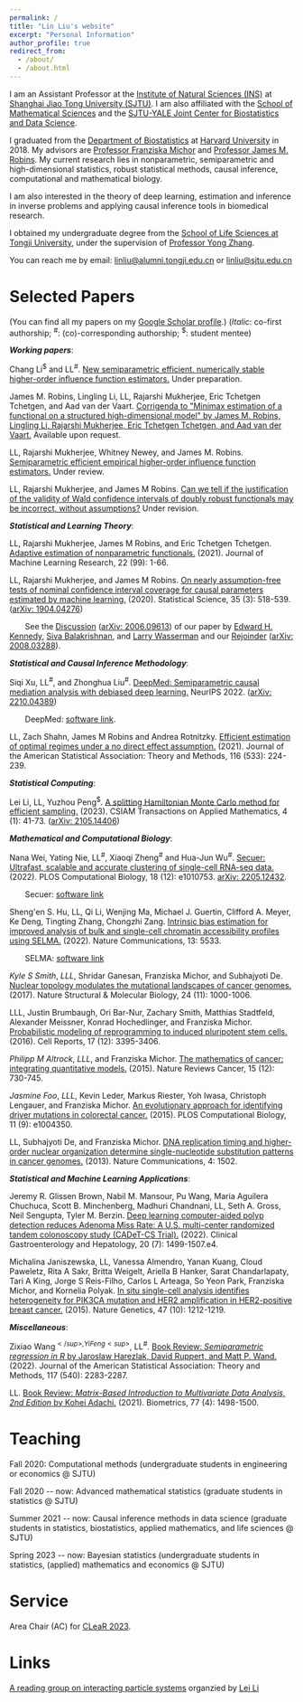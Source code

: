 ```yaml
---
permalink: /
title: "Lin Liu's website"
excerpt: "Personal Information"
author_profile: true
redirect_from: 
  - /about/
  - /about.html
---
```


I am an Assistant Professor at the [Institute of Natural Sciences (INS)](https://ins.sjtu.edu.cn/) at [Shanghai Jiao Tong University (SJTU)](http://en.sjtu.edu.cn/). I am also affiliated with the [School of Mathematical Sciences](http://math.sjtu.edu.cn/) and the [SJTU-YALE Joint Center for Biostatistics and Data Science](http://transmed.sjtu.edu.cn/ylhome.do?method=getHomeList&version=en).
 
I graduated from the [Department of Biostatistics](https://www.hsph.harvard.edu/biostatistics/) at [Harvard University](https://www.harvard.edu/) in 2018. My advisors are [Professor Franziska Michor](http://michorlab.dfci.harvard.edu/) and [Professor James M. Robins](https://www.hsph.harvard.edu/james-robins/). My current research lies in nonparametric, semiparametric and high-dimensional statistics, robust statistical methods, causal inference, computational and mathematical biology.

I am also interested in the theory of deep learning, estimation and inference in inverse problems and applying causal inference tools in biomedical research.

I obtained my undergraduate degree from the [School of Life Sciences at Tongji University](https://life.tongji.edu.cn/lifeen/), under the supervision of [Professor Yong Zhang](https://zhanglab.tongji.edu.cn).

You can reach me by email: [linliu@alumni.tongji.edu.cn](linliu@alumni.tongji.edu.cn) or [linliu@sjtu.edu.cn](linliu@sjtu.edu.cn)

Selected Papers
======
(You can find all my papers on my [Google Scholar profile](https://scholar.google.com/citations?user=2xESgioAAAAJ&hl=en).) (_Italic_: co-first authorship; <sup>#</sup>: (co)-corresponding authorship; <sup>$</sup>: student mentee)

**_Working papers_**:

Chang Li<sup>$</sup> and LL<sup>#</sup>. [New semiparametric efficient, numerically stable higher-order influence function estimators.]() Under preparation.

James M. Robins, Lingling Li, LL, Rajarshi Mukherjee, Eric Tchetgen Tchetgen, and Aad van der Vaart. [Corrigenda to "Minimax estimation of a functional on a structured high-dimensional model" by James M. Robins, Lingling Li, Rajarshi Mukherjee, Eric Tchetgen Tchetgen, and Aad van der Vaart.]() Available upon request.

LL, Rajarshi Mukherjee, Whitney Newey, and James M. Robins. [Semiparametric efficient empirical higher-order influence function estimators.]() Under review.

LL, Rajarshi Mukherjee, and James M Robins. [Can we tell if the justification of the validity of Wald confidence intervals of doubly robust functionals may be incorrect, without assumptions?](http://linliu-stats.github.io/files/Oct24-Assumption-free%20test%20econ%20(ref%20together).pdf) Under revision.

**_Statistical and Learning Theory_**:

LL, Rajarshi Mukherjee, James M Robins, and Eric Tchetgen Tchetgen. [Adaptive estimation of nonparametric functionals.](http://linliu-stats.github.io/files/Adaptive_Arxiv_Update.pdf) (2021). Journal of Machine Learning Research, 22 (99): 1-66.

LL, Rajarshi Mukherjee, and James M Robins. [On nearly assumption-free tests of nominal confidence interval coverage for causal parameters estimated by machine learning.](https://projecteuclid.org/journals/statistical-science/volume-35/issue-3/On-Nearly-Assumption-Free-Tests-of-Nominal-Confidence-Interval-Coverage/10.1214/20-STS786.short) (2020). Statistical Science, 35 (3): 518-539. ([arXiv: 1904.04276](https://arxiv.org/pdf/1904.04276))

&nbsp;&nbsp;&nbsp;&nbsp;&nbsp;&nbsp; See the [Discussion](https://projecteuclid.org/journals/statistical-science/volume-35/issue-3/Discussion-of-On-Nearly-Assumption-Free-Tests-of-Nominal-Confidence/10.1214/20-STS796.short) ([arXiv: 2006.09613](https://arxiv.org/pdf/2006.09613)) of our paper by [Edward H. Kennedy](http://www.ehkennedy.com/), [Siva Balakrishnan](http://www.stat.cmu.edu/~siva/), and [Larry Wasserman](https://www.stat.cmu.edu/~larry/) and our [Rejoinder](https://projecteuclid.org/journals/statistical-science/volume-35/issue-3/Rejoinder--On-nearly-assumption-free-tests-of-nominal-confidence/10.1214/20-STS804.short) ([arXiv: 2008.03288](https://arxiv.org/pdf/2008.03288)).

**_Statistical and Causal Inference Methodology_**:

Siqi Xu, LL<sup>#</sup>, and Zhonghua Liu<sup>#</sup>. [DeepMed: Semiparametric causal mediation analysis with debiased deep learning.](https://nips.cc/Conferences/2022/Schedule?showEvent=54251) NeurIPS 2022. ([arXiv: 2210.04389](https://arxiv.org/pdf/2210.04389.pdf))

&nbsp;&nbsp;&nbsp;&nbsp;&nbsp;&nbsp; DeepMed: [software link](https://github.com/siqixu/DeepMed).

LL, Zach Shahn, James M Robins and Andrea Rotnitzky. [Efficient estimation of optimal regimes under a no direct effect assumption.](https://www.tandfonline.com/doi/full/10.1080/01621459.2020.1856117) (2021). Journal of the American Statistical Association: Theory and Methods, 116 (533): 224-239.

**_Statistical Computing_**:

Lei Li, LL, Yuzhou Peng<sup>$</sup>. [A splitting Hamiltonian Monte Carlo method for efficient sampling.](https://www.global-sci.com/intro/online/read?online_id=1784) (2023). CSIAM Transactions on Applied Mathematics, 4 (1): 41-73. ([arXiv: 2105.14406](https://arxiv.org/pdf/2105.14406.pdf))

**_Mathematical and Computational Biology_**:

Nana Wei, Yating Nie, LL<sup>#</sup>, Xiaoqi Zheng<sup>#</sup> and Hua-Jun Wu<sup>#</sup>. [Secuer: Ultrafast, scalable and accurate clustering of single-cell RNA-seq data.](https://journals.plos.org/ploscompbiol/article?id=10.1371/journal.pcbi.1010753) (2022). PLOS Computational Biology, 18 (12): e1010753. [arXiv: 2205.12432](https://arxiv.org/pdf/2205.12432).

&nbsp;&nbsp;&nbsp;&nbsp;&nbsp;&nbsp; Secuer: [software link](https://github.com/nanawei11/Secuer)

Sheng'en S. Hu, LL, Qi Li, Wenjing Ma, Michael J. Guertin, Clifford A. Meyer, Ke Deng, Tingting Zhang, Chongzhi Zang. [Intrinsic bias estimation for improved analysis of bulk and single-cell chromatin accessibility profiles using SELMA.](https://www.nature.com/articles/s41467-022-33194-z) (2022). Nature Communications, 13: 5533.

&nbsp;&nbsp;&nbsp;&nbsp;&nbsp;&nbsp; SELMA: [software link](https://github.com/linliu-stats/SELMA)

_Kyle S Smith_, _LLL_, Shridar Ganesan, Franziska Michor, and Subhajyoti De. [Nuclear topology modulates the mutational landscapes of cancer genomes.](https://www.nature.com/nsmb/journal/v24/n11/abs/nsmb.3474.html) (2017). Nature Structural & Molecular Biology, 24 (11): 1000-1006.

LLL, Justin Brumbaugh, Ori Bar-Nur, Zachary Smith, Matthias Stadtfeld, Alexander Meissner, Konrad Hochedlinger, and Franziska Michor. [Probabilistic modeling of reprogramming to induced pluripotent stem cells.](https://www.sciencedirect.com/science/article/pii/S2211124716316540) (2016). Cell Reports, 17 (12): 3395-3406.

_Philipp M Altrock_, _LLL_, and Franziska Michor. [The mathematics of cancer: integrating quantitative models.](https://www.nature.com/articles/nrc4029) (2015). Nature Reviews Cancer, 15 (12): 730-745.

_Jasmine Foo_, _LLL_, Kevin Leder, Markus Riester, Yoh Iwasa, Christoph Lengauer, and Franziska Michor. [An evolutionary approach for identifying driver mutations in colorectal cancer.](https://journals.plos.org/ploscompbiol/article?id=10.1371/journal.pcbi.1004350) (2015). PLOS Computational Biology, 11 (9): e1004350.

LL, Subhajyoti De, and Franziska Michor. [DNA replication timing and higher-order nuclear organization determine single-nucleotide substitution patterns in cancer genomes.](https://www.nature.com/articles/ncomms2502) (2013). Nature Communications, 4: 1502.

**_Statistical and Machine Learning Applications_**:

Jeremy R. Glissen Brown, Nabil M. Mansour, Pu Wang, Maria Aguilera Chuchuca, Scott B. Minchenberg, Madhuri Chandnani, LL, Seth A. Gross, Neil Sengupta, Tyler M. Berzin. [Deep learning computer-aided polyp detection reduces Adenoma Miss Rate:  A U.S. multi-center randomized tandem colonoscopy study (CADeT-CS Trial).](https://www.sciencedirect.com/science/article/pii/S1542356521009733) (2022). Clinical Gastroenterology and Hepatology, 20 (7): 1499-1507.e4. 

Michalina Janiszewska, LL, Vanessa Almendro, Yanan Kuang, Cloud Paweletz, Rita A Sakr, Britta Weigelt, Ariella B Hanker, Sarat Chandarlapaty, Tari A King, Jorge S Reis-Filho, Carlos L Arteaga, So Yeon Park, Franziska Michor, and Kornelia Polyak. [In situ single-cell analysis identifies heterogeneity for PIK3CA mutation and HER2 amplification in HER2-positive breast cancer.](https://www.nature.com/articles/ng.3391/) (2015). Nature Genetics, 47 (10): 1212-1219.

**_Miscellaneous_**:

Zixiao Wang<sup>$</sup>, Yi Feng<sup>$</sup>, LL<sup>#</sup>. [Book Review: _Semiparametric regression in R_ by Jaroslaw Harezlak, David Ruppert, and Matt P. Wand.](https://www.tandfonline.com/doi/full/10.1080/01621459.2022.2139707) (2022). Journal of the American Statistical Association: Theory and Methods, 117 (540): 2283-2287.

LL. [Book Review: _Matrix-Based Introduction to Multivariate Data Analysis, 2nd Edition_ by Kohei Adachi.](https://onlinelibrary.wiley.com/doi/full/10.1111/biom.13566) (2021). Biometrics, 77 (4): 1498-1500.

Teaching
======
Fall 2020: Computational methods (undergraduate students in engineering or economics @ SJTU)

Fall 2020 -- now: Advanced mathematical statistics (graduate students in statistics @ SJTU)

Summer 2021 -- now: Causal inference methods in data science (graduate students in statistics, biostatistics, applied mathematics, and life sciences @ SJTU)

Spring 2023 -- now: Bayesian statistics (undergraduate students in statistics, (applied) mathematics and economics @ SJTU)


Service
======
Area Chair (AC) for [CLeaR 2023](https://www.cclear.cc/2023).

Links
======
[A reading group on interacting particle systems](https://ins.sjtu.edu.cn/research-group/particles/) organzied by [Lei Li](https://ins.sjtu.edu.cn/people/leili/)

